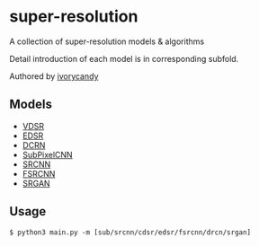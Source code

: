 # super-resolution
A collection of super-resolution models & algorithms

Detail introduction of each model is in corresponding subfold.

Authored by [ivorycandy](https://github.com/ivorycandy)


## Models
- [VDSR](https://github.com/IvoryCandy/super-resolution/tree/master/VDSR)
- [EDSR](https://github.com/IvoryCandy/super-resolution/tree/master/EDSR)
- [DCRN](https://github.com/IvoryCandy/super-resolution/tree/master/DRCN)
- [SubPixelCNN](https://github.com/IvoryCandy/super-resolution/tree/master/SubPixelCNN)
- [SRCNN](https://github.com/IvoryCandy/super-resolution/tree/master/SRCNN)
- [FSRCNN](https://github.com/IvoryCandy/super-resolution/tree/master/FSRCNN)
- [SRGAN](https://github.com/IvoryCandy/super-resolution/tree/master/SRGAN)

## Usage
```bassh
$ python3 main.py -m [sub/srcnn/cdsr/edsr/fsrcnn/drcn/srgan]
```
